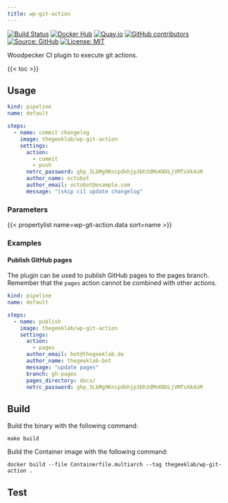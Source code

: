 ```yaml
---
title: wp-git-action
---
```


[![Build Status](https://img.shields.io/wp/build/thegeeklab/wp-git-action?logo=wp&server=https%3A%2F%2Fwp.thegeeklab.de)](https://wp.thegeeklab.de/thegeeklab/wp-git-action)
[![Docker Hub](https://img.shields.io/badge/dockerhub-latest-blue.svg?logo=docker&logoColor=white)](https://hub.docker.com/r/thegeeklab/wp-git-action)
[![Quay.io](https://img.shields.io/badge/quay-latest-blue.svg?logo=docker&logoColor=white)](https://quay.io/repository/thegeeklab/wp-git-action)
[![GitHub contributors](https://img.shields.io/github/contributors/thegeeklab/wp-git-action)](https://github.com/thegeeklab/wp-git-action/graphs/contributors)
[![Source: GitHub](https://img.shields.io/badge/source-github-blue.svg?logo=github&logoColor=white)](https://github.com/thegeeklab/wp-git-action)
[![License: MIT](https://img.shields.io/github/license/thegeeklab/wp-git-action)](https://github.com/thegeeklab/wp-git-action/blob/main/LICENSE)

Woodpecker CI plugin to execute git actions.

<!-- prettier-ignore-start -->
<!-- spellchecker-disable -->
{{< toc >}}
<!-- spellchecker-enable -->
<!-- prettier-ignore-end -->

## Usage

```YAML
kind: pipeline
name: default

steps:
  - name: commit changelog
    image: thegeeklab/wp-git-action
    settings:
      action:
        - commit
        - push
      netrc_password: ghp_3LbMg9Kncpdkhjp3bh3dMnKNXLjVMTsXk4sM
      author_name: octobot
      author_email: octobot@example.com
      message: "[skip ci] update changelog"
```

### Parameters

<!-- prettier-ignore-start -->
<!-- spellchecker-disable -->
{{< propertylist name=wp-git-action.data sort=name >}}
<!-- spellchecker-enable -->
<!-- prettier-ignore-end -->

### Examples

#### Publish GitHub pages

The plugin can be used to publish GitHub pages to the pages branch. Remember that the `pages` action cannot be combined with other actions.

```YAML
kind: pipeline
name: default

steps:
  - name: publish
    image: thegeeklab/wp-git-action
    settings:
      action:
        - pages
      author_email: bot@thegeeklab.de
      author_name: thegeeklab-bot
      message: "update pages"
      branch: gh-pages
      pages_directory: docs/
      netrc_password: ghp_3LbMg9Kncpdkhjp3bh3dMnKNXLjVMTsXk4sM
```

## Build

Build the binary with the following command:

```Shell
make build
```

Build the Container image with the following command:

```Shell
docker build --file Containerfile.multiarch --tag thegeeklab/wp-git-action .
```

## Test

```Shell

```
